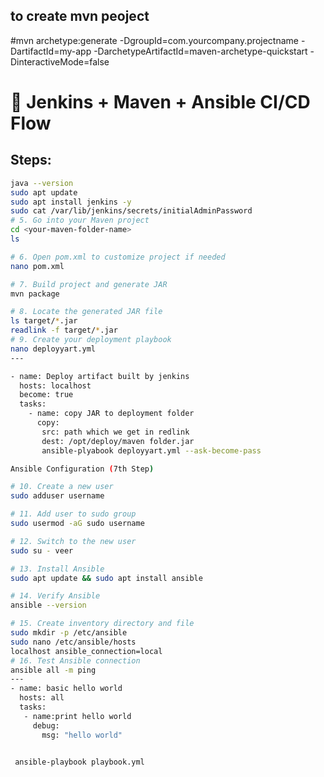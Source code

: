 ## to create mvn peoject
#mvn archetype:generate -DgroupId=com.yourcompany.projectname -DartifactId=my-app -DarchetypeArtifactId=maven-archetype-quickstart -DinteractiveMode=false



# 🚀 Jenkins + Maven + Ansible CI/CD Flow

## Steps:

```bash
java --version
sudo apt update
sudo apt install jenkins -y
sudo cat /var/lib/jenkins/secrets/initialAdminPassword
# 5. Go into your Maven project
cd <your-maven-folder-name>
ls

# 6. Open pom.xml to customize project if needed
nano pom.xml

# 7. Build project and generate JAR
mvn package

# 8. Locate the generated JAR file
ls target/*.jar
readlink -f target/*.jar
# 9. Create your deployment playbook
nano deployyart.yml
---

- name: Deploy artifact built by jenkins
  hosts: localhost
  become: true
  tasks:
    - name: copy JAR to deployment folder
      copy:
       src: path which we get in redlink
       dest: /opt/deploy/maven folder.jar
       ansible-plyabook deployyart.yml --ask-become-pass

Ansible Configuration (7th Step)

# 10. Create a new user
sudo adduser username

# 11. Add user to sudo group
sudo usermod -aG sudo username

# 12. Switch to the new user
sudo su - veer

# 13. Install Ansible
sudo apt update && sudo apt install ansible

# 14. Verify Ansible
ansible --version

# 15. Create inventory directory and file
sudo mkdir -p /etc/ansible
sudo nano /etc/ansible/hosts
localhost ansible_connection=local
# 16. Test Ansible connection
ansible all -m ping
---
- name: basic hello world
  hosts: all
  tasks:
   - name:print hello world
     debug:
       msg: "hello world"


 ansible-playbook playbook.yml

